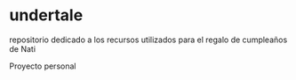 # undertale
repositorio dedicado a los recursos utilizados para el regalo de cumpleaños de Nati

Proyecto personal
